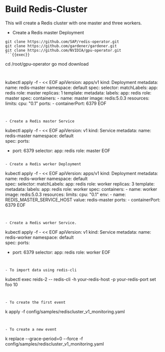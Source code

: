 # Build Redis-Cluster

This will create a Redis cluster with one master and three workers. 

- Create a Redis master Deployment

```
git clone https://github.com/SAP/redis-operator.git
git clone https://github.com/gardener/gardener.git
git clone https://github.com/NVIDIA/gpu-operator.git
```{{exec}}

```
cd /root/gpu-operator
go mod download
```{{exec}}


```
kubectl apply -f - << EOF
apiVersion: apps/v1
kind: Deployment
metadata:
  name: redis-master
  namespace: default
spec:
  selector:
    matchLabels:
      app: redis
      role: master
  replicas: 1
  template:
    metadata:
      labels:
        app: redis
        role: master
    spec:
      containers:
      - name: master
        image: redis:5.0.3
        resources:
          limits:
            cpu: "0.1"
        ports:
        - containerPort: 6379
EOF
```{{exec}}


- Create a Redis master Service

```
kubectl apply -f - << EOF
apiVersion: v1
kind: Service
metadata:
  name: redis-master
  namespace: default  
spec:
  ports:
  - port: 6379
  selector:
    app: redis
    role: master
EOF
```{{exec}}

- Create a Redis worker Deployment

```
kubectl apply -f - << EOF
apiVersion: apps/v1
kind: Deployment
metadata:
  name: redis-worker
  namespace: default    
spec:
  selector:
    matchLabels:
      app: redis
      role: worker
  replicas: 3
  template:
    metadata:
      labels:
        app: redis
        role: worker
    spec:
      containers:
      - name: worker
        image: redis:5.0.3
        resources:
          limits:
            cpu: "0.1"
        env:
        - name: REDIS_MASTER_SERVICE_HOST
          value: redis-master
        ports:
        - containerPort: 6379
EOF
```{{exec}}


- Create a Redis worker Service.
```
kubectl apply -f - << EOF
apiVersion: v1
kind: Service
metadata:
  name: redis-worker
  namespace: default    
spec:
  ports:
  - port: 6379
  selector:
    app: redis
    role: worker
EOF
```{{exec}}


- To import data using redis-cli 
```
kubectl exec reids-2 -- redis-cli -h your-redis-host -p your-redis-port  set foo 10
```{{exec}}


- To create the first event
```
k apply  -f config/samples/rediscluster_v1_monitoring.yaml
```{{exec}}


- To create a new event
```
k replace --grace-period=0  --force  -f config/samples/rediscluster_v1_monitoring.yaml
```{{exec}}
